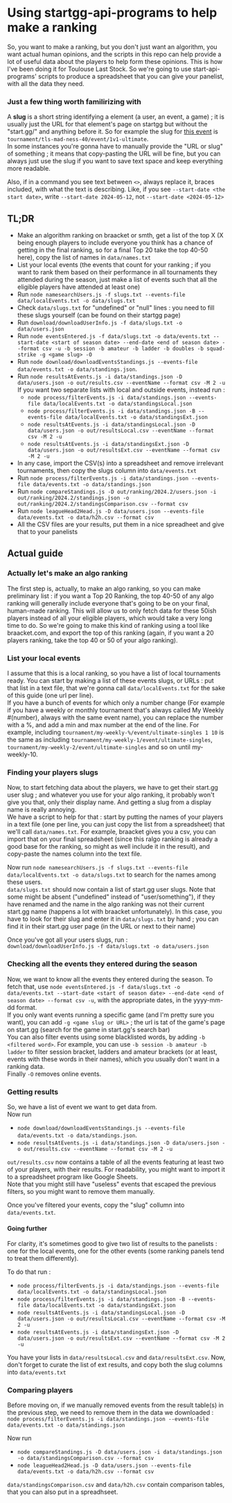 # Using startgg-api-programs to help make a ranking

So, you want to make a ranking, but you don't just want an algorithm, you want actual human opinions, and the scripts in this repo can help provide a lot of useful data about the players to help form these opinions. This is how I've been doing it for Toulouse Last Stock. So we're going to use start-api-programs' scripts to produce a spreadsheet that you can give your panelist, with all the data they need.

### Just a few thing worth familirizing with
A **slug** is a short string identifying a element (a user, an event, a game) ; it is usually just the URL for that element's page on startgg but without the "start.gg/" and anything before it. So for example the slug for [this event](https://start.gg/tournament/tls-mad-ness-40/event/1v1-ulimtate) is `tournament/tls-mad-ness-40/event/1v1-ultimate`.   
In some instances you're gonna have to manually provide the "URL or slug" of something ; it means that copy-pasting the URL will be fine, but you can always just use the slug if you want to save text space and keep everything more readable.  

Also, if in a command you see text between `<>`, always replace it, braces included, with what the text is describing. Like, if you see `--start-date <the start date>`, write `--start-date 2024-05-12`, not `--start-date <2024-05-12>`

## TL;DR
- Make an algorithm ranking on braacket or smth, get a list of the top X (X being enough players to include everyone you think has a chance of getting in the final ranking, so for a final Top 20 take the top 40-50 here), copy the list of names in `data/names.txt`
- List your local events (the events that count for your ranking ; if you want to rank them based on their performance in all tournaments they attended during the season, just make a list of events such that all the eligible players have attended at least one)
- Run `node namesearchUsers.js -f slugs.txt --events-file data/localEvents.txt -o data/slugs.txt`
- Check `data/slugs.txt` for "undefined" or "null" lines : you need to fill these slugs yourself (can be found on their startgg page)
- Run `download/downloadUserInfo.js -f data/slugs.txt -o data/users.json`
- Run `node eventsEntered.js -f data/slugs.txt -o data/events.txt --start-date <start of season date> --end-date <end of season date> --format csv -u -b session -b amateur -b ladder -b doubles -b squad-strike -g <game slug> -O`
- Run `node download/downloadEventsStandings.js --events-file data/events.txt -o data/standings.json`. 
- Run `node resultsAtEvents.js -i data/standings.json -D data/users.json -o out/results.csv --eventName --format csv -M 2 -u`   
  If you want two separate lists with local and outside events, instead run : 
    - `node process/filterEvents.js -i data/standings.json --events-file data/localEvents.txt -o data/standingsLocal.json`
    - `node process/filterEvents.js -i data/standings.json -B --events-file data/localEvents.txt -o data/standingsExt.json`
    - `node resultsAtEvents.js -i data/standingsLocal.json -D data/users.json -o out/resultsLocal.csv --eventName --format csv -M 2 -u`
    - `node resultsAtEvents.js -i data/standingsExt.json -D data/users.json -o out/resultsExt.csv --eventName --format csv -M 2 -u`
- In any case, import the CSV(s) into a spreadsheet and remove irrelevant tournaments, then copy the slugs column into `data/events.txt`
- Run `node process/filterEvents.js -i data/standings.json --events-file data/events.txt -o data/standings.json`
- Run `node compareStandings.js -D out/ranking/2024.2/users.json -i out/ranking/2024.2/standings.json -o out/ranking/2024.2/standingsComparison.csv --format csv`
- Run `node leagueHead2Head.js -D data/users.json --events-file data/events.txt -o data/h2h.csv --format csv`
- All the CSV files are your results, put them in a nice spreadheet and give that to your panelists

## Actual guide

### Actually let's make an algo ranking

The first step is, actually, to make an algo ranking, so you can make preliminary list : if you want a Top 20 Ranking, the top 40-50 of any algo ranking will generally include everyone that's going to be on your final, human-made ranking. This will allow us to only fetch data for these 50ish players instead of all your eligible players, which would take a very long time to do. So we're going to make this kind of ranking using a tool like braacket.com, and export the top of this ranking (again, if you want a 20 players ranking, take the top 40 or 50 of your algo ranking).

### List your local events

I assume that this is a local ranking, so you have a list of local tournaments ready. You can start by making a list of these events slugs, or URLs : put that list in a text file, that we're gonna call `data/localEvents.txt` for the sake of this guide (one url per line).    
If you have a bunch of events for which only a number change (For example if you have a weekly or monthly tournament that's always called My Weekly #(number), always with the same event name), you can replace the number with a %, and add a min and max number at the end of the line. For example, including `tournament/my-weekly-%/event/ultimate-singles 1 10` is the same as including `tournament/my-weekly-1/event/ultimate-singles`, `tournament/my-weekly-2/event/ultimate-singles` and so on until my-weekly-10.

### Finding your players slugs

Now, to start fetching data about the players, we have to get their start.gg user slug ; and whatever you use for your algo ranking, it probably won't give you that, only their display name. And getting a slug from a display name is really annoying.  
We have a script to help for that : start by putting the names of your players in a text file (one per line, you can just copy the list from a spreadsheet) that we'll call `data/names.txt`. 
For example, braacket gives you a csv, you can import that on your final spreadsheet (since this ralgo ranking is already a good base for the ranking, so might as well include it in the result), and copy-paste the names column into the text file.  

Now run `node namesearchUsers.js -f slugs.txt --events-file data/localEvents.txt -o data/slugs.txt` to search for the names among these users.  
`data/slugs.txt` should now contain a list of start.gg user slugs. Note that some might be absent ("undefined" instead of "user/something"), if they have renamed and the name in the algo ranking was not their current start.gg name (happens a lot with braacket unfortunately). In this case, you have to look for their slug and enter it in `data/slugs.txt` by hand ; you can find it in their start.gg user page (in the URL or next to their name)

Once you've got all your users slugs, run :  
`download/downloadUserInfo.js -f data/slugs.txt -o data/users.json`

### Checking all the events they entered during the season
Now, we want to know all the events they entered during the season. To fetch that, use `node eventsEntered.js -f data/slugs.txt -o data/events.txt --start-date <start of season date> --end-date <end of season date> --format csv -u`, with the appropriate dates, in the yyyy-mm-dd format.   
If you only want events running a specific game (and I'm pretty sure you want), you can add `-g <game slug or URL>` ; the url is tat of the game's page on start.gg (search for the game in start.gg's search bar)  
You can also filter events using some blacklisted words, by adding `-b <filtered word>`. For example, you can use `-b session -b amateur -b ladder` to filter session bracket, ladders and amateur brackets (or at least, events with these words in their names), which you usually don't want in a ranking data.  
Finally `-O` removes online events.

### Getting results
So, we have a list of event we want to get data from.  
Now run
- `node download/downloadEventsStandings.js --events-file data/events.txt -o data/standings.json`. 
- `node resultsAtEvents.js -i data/standings.json -D data/users.json -o out/results.csv --eventName --format csv -M 2 -u`  

`out/results.csv` now contains a table of all the events featuring at least two of your players, with their results. For readability, you might want to import it to a spreadsheet program like Google Sheets.  
Note that you might still have "useless" events that escaped the previous filters, so you might want to remove them manually.  

Once you've filtered your events, copy the "slug" collumn into `data/events.txt`. 

#### Going further
For clarity, it's sometimes good to give two list of results to the panelists : one for the local events, one for the other events (some ranking panels tend to treat them differently).  

To do that run : 
- `node process/filterEvents.js -i data/standings.json --events-file data/localEvents.txt -o data/standingsLocal.json`
- `node process/filterEvents.js -i data/standings.json -B --events-file data/localEvents.txt -o data/standingsExt.json`
- `node resultsAtEvents.js -i data/standingsLocal.json -D data/users.json -o out/resultsLocal.csv --eventName --format csv -M 2 -u`
- `node resultsAtEvents.js -i data/standingsExt.json -D data/users.json -o out/resultsExt.csv --eventName --format csv -M 2 -u`

You have your lists in `data/resultsLocal.csv` and `data/resultsExt.csv`. Now, don't forget to curate the list of ext results, and copy both the slug columns into `data/events.txt`

### Comparing players
Before moving on, if we manually removed events from the result table(s) in the previous step, we need to remove them in the data we downloaded :  
`node process/filterEvents.js -i data/standings.json --events-file data/events.txt -o data/standings.json`  

Now run 
- `node compareStandings.js -D data/users.json -i data/standings.json -o data/standingsComparison.csv --format csv`
- `node leagueHead2Head.js -D data/users.json --events-file data/events.txt -o data/h2h.csv --format csv`

`data/standingsComparison.csv` and `data/h2h.csv` contain comparison tables, that you can also put in a spreadhseet.  